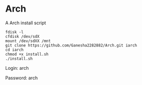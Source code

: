 # Arch
A Arch install script
```
fdisk -l
cfdisk /dev/sdX
mount /dev/sdXX /mnt
git clone https://github.com/Ganesha2282882/Arch.git iarch
cd iarch
chmod +x install.sh
./install.sh
```
Login: arch

Password: arch

